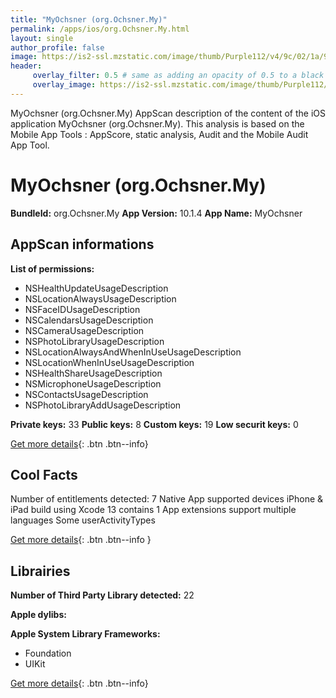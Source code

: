```yaml
---
title: "MyOchsner (org.Ochsner.My)"
permalink: /apps/ios/org.Ochsner.My.html
layout: single
author_profile: false
image: https://is2-ssl.mzstatic.com/image/thumb/Purple112/v4/9c/02/1a/9c021a9f-2f36-a459-12d7-a5e56eb1a89b/AppIcon-1x_U007emarketing-0-7-0-85-220.png/512x512bb.jpg
header: 
     overlay_filter: 0.5 # same as adding an opacity of 0.5 to a black background
     overlay_image: https://is2-ssl.mzstatic.com/image/thumb/Purple112/v4/9c/02/1a/9c021a9f-2f36-a459-12d7-a5e56eb1a89b/AppIcon-1x_U007emarketing-0-7-0-85-220.png/512x512bb.jpg
---
```

MyOchsner (org.Ochsner.My) AppScan description of the content of the iOS application MyOchsner (org.Ochsner.My). This analysis is based on the Mobile App Tools : AppScore, static analysis, Audit and the Mobile Audit App Tool.

# MyOchsner (org.Ochsner.My)

**BundleId:** org.Ochsner.My
**App Version:** 10.1.4
**App Name:** MyOchsner


## AppScan informations 

**List of permissions:** 
- NSHealthUpdateUsageDescription
- NSLocationAlwaysUsageDescription
- NSFaceIDUsageDescription
- NSCalendarsUsageDescription
- NSCameraUsageDescription
- NSPhotoLibraryUsageDescription
- NSLocationAlwaysAndWhenInUseUsageDescription
- NSLocationWhenInUseUsageDescription
- NSHealthShareUsageDescription
- NSMicrophoneUsageDescription
- NSContactsUsageDescription
- NSPhotoLibraryAddUsageDescription
  
  
**Private keys:** 33
**Public keys:** 8
**Custom keys:** 19
**Low securit keys:** 0
  
[Get more details](/pricing.html){: .btn .btn--info}

## Cool Facts

Number of entitlements detected: 7
Native App
supported devices iPhone & iPad
build using Xcode 13
contains 1 App extensions
support multiple languages
Some userActivityTypes
  
[Get more details](/pricing.html){: .btn .btn--info }

## Librairies 
**Number of Third Party Library detected:** 22


**Apple dylibs:**


**Apple System Library Frameworks:**
- Foundation
- UIKit


  
[Get more details](/pricing.html){: .btn .btn--info}

